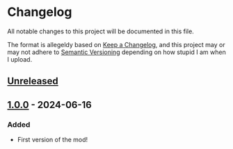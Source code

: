 # Changelog

All notable changes to this project will be documented in this file.

The format is allegeldy based on [Keep a Changelog](https://keepachangelog.com/en/1.1.0/),
and this project may or may not adhere to [Semantic Versioning](https://semver.org/spec/v2.0.0.html) depending on how stupid I am when I upload.

## [Unreleased]

## [1.0.0] - 2024-06-16

### Added

- First version of the mod!

[unreleased]: https://github.com/Trev2/NemesisSkillIssue/compare/1.0.0...HEAD
[1.0.0]: https://github.com/Trev2/NemesisSkillIssue/compare/b6659a9717f15de3ccfcbcd244c813d26d80aa77...1.0.0
